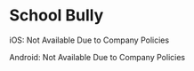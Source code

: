# School Bully

iOS: Not Available Due to Company Policies

Android: Not Available Due to Company Policies